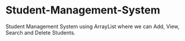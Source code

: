 # Student-Management-System
Student Management System using ArrayList where we can Add, View, Search and Delete Students.
